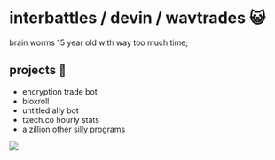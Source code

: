 # interbattles / devin / wavtrades 😺
brain worms 15 year old with way too much time;

## projects 🦕
- encryption trade bot
- bloxroll
- untitled ally bot
- tzech.co hourly stats
- a zillion other silly programs

<img src="https://media.discordapp.net/attachments/1039309131271647242/1129782664350666912/bigrat.jpg?width=967&height=671">
